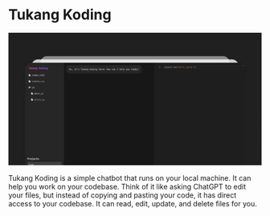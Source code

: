 # Tukang Koding

![demo](./demo.png)

Tukang Koding is a simple chatbot that runs on your local machine. It can help you work on your codebase. Think of it like asking ChatGPT to edit your files, but instead of copying and pasting your code, it has direct access to your codebase. It can read, edit, update, and delete files for you.


